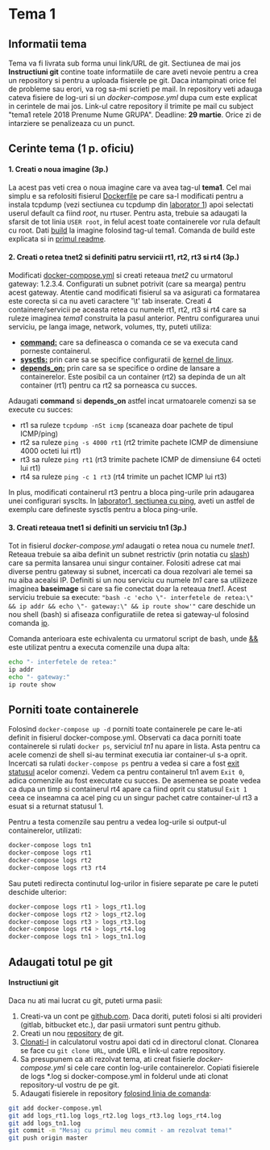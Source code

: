 # Tema 1

## Informatii tema
Tema va fi livrata sub forma unui link/URL de git. Sectiunea de mai jos **Instructiuni git** contine toate informatiile de care aveti nevoie pentru a crea un repository si pentru a uploada fisierele pe git. Daca intampinati orice fel de probleme sau erori, va rog sa-mi scrieti pe mail. In repository veti adauga cateva fisiere de log-uri si un *docker-compose.yml* dupa cum este explicat in cerintele de mai jos.
Link-ul catre repository il trimite pe mail cu subject "tema1 retele 2018 Prenume Nume GRUPA".
Deadline: **29 martie**. Orice zi de intarziere se penalizeaza cu un punct.

## Cerinte tema (1 p. oficiu)
#### 1. Creati o noua imagine (3p.)
La acest pas veti crea o noua imagine care va avea tag-ul **tema1**. Cel mai simplu e sa refolositi fisierul [Dockerfile](https://github.com/senisioi/computer-networks/blob/master/docker/Dockerfile) pe care sa-l modificati pentru a instala tcpdump (vezi sectiunea cu tcpdump din [laborator 1](https://github.com/senisioi/computer-networks/blob/master/laborator1/README.md#tcpdump_install)) apoi selectati userul default ca fiind *root*, nu rtuser. Pentru asta, trebuie sa adaugati la sfarsit de tot linia `USER root`, in felul acest toate containerele vor rula default cu root. Dati [build](https://docs.docker.com/engine/reference/commandline/build/) la imagine folosind tag-ul tema1. Comanda de build este explicata si in [primul readme](https://github.com/senisioi/computer-networks/blob/master/README.md).


#### 2. Creati o retea tnet2 si definiti patru servicii rt1, rt2, rt3 si rt4 (3p.)
Modificati [docker-compose.yml](https://github.com/senisioi/computer-networks/blob/master/docker-compose.yml) si creati reteaua *tnet2* cu urmatorul gateway: 1.2.3.4. Configurati un subnet potrivit (care sa mearga) pentru acest gateway. Atentie cand modificati fisierul sa va asigurati ca formatarea este corecta si ca nu aveti caractere '\t' tab inserate.
Creati 4 containere/servicii pe aceasta retea cu numele rt1, rt2, rt3 si rt4 care sa ruleze imaginea *tema1* construita la pasul anterior. Pentru configurarea unui serviciu, pe langa image, network, volumes, tty, puteti utiliza:

- [**command:**](https://docs.docker.com/compose/compose-file/compose-file-v2/#command) care sa defineasca o comanda ce se va executa cand porneste containerul.
- [**sysctls:**](https://docs.docker.com/compose/compose-file/compose-file-v2/#sysctls) prin care sa se specifice configuratii de [kernel de linux](https://en.wikipedia.org/wiki/Sysctl).
- [**depends_on:**](https://docs.docker.com/compose/compose-file/compose-file-v2/#depends_on) prin care sa se specifice o ordine de lansare a containerelor. Este posibil ca un container (rt2) sa depinda de un alt container (rt1) pentru ca rt2 sa porneasca cu succes.

Adaugati **command** si **depends_on** astfel incat urmatoarele comenzi sa se execute cu succes:

- rt1 sa ruleze `tcpdump -nSt icmp` (scaneaza doar pachete de tipul ICMP/ping)
- rt2 sa ruleze `ping -s 4000 rt1` (rt2 trimite pachete ICMP de dimensiune 4000 octeti lui rt1)
- rt3 sa ruleze `ping rt1` (rt3 trimite pachete ICMP de dimensiune 64 octeti lui rt1)
- rt4 sa ruleze `ping -c 1 rt3` (rt4 trimite un pachet ICMP lui rt3)

In plus, modificati containerul rt3 pentru a bloca ping-urile prin adaugarea unei configurari sysclts. In [laborator1, sectiunea cu ping](https://github.com/senisioi/computer-networks/tree/master/laborator1#ping_block), aveti un astfel de exemplu care defineste sysctls pentru a bloca ping-urile.


#### 3. Creati reteaua tnet1 si definiti un serviciu tn1 (3p.)
Tot in fisierul *docker-compose.yml* adaugati o retea noua cu numele *tnet1*. Reteaua trebuie sa aiba definit un subnet restrictiv (prin notatia cu [slash](https://github.com/senisioi/computer-networks/tree/master/laborator1#exercitiu1)) care sa permita lansarea unui singur container. Folositi adrese cat mai diverse pentru gateway si subnet, incercati ca doua rezolvari ale temei sa nu aiba acealsi IP. 
Definiti si un nou serviciu cu numele *tn1* care sa utilizeze imaginea **baseimage** si care sa fie conectat doar la reteaua *tnet1*. Acest serviciu trebuie sa execute: `"bash -c 'echo \"- interfetele de retea:\" && ip addr && echo \"- gateway:\" && ip route show'"` care deschide un nou shell (bash) si afiseaza configuratiile de retea si gateway-ul folosind comanda [ip](https://www.cyberciti.biz/faq/linux-ip-command-examples-usage-syntax/).

Comanda anterioara este echivalenta cu urmatorul script de bash, unde [&&](https://stackoverflow.com/questions/4510640/what-is-the-purpose-of-in-a-shell-command) este utilizat pentru a executa comenzile una dupa alta:
```bash
echo "- interfetele de retea:"
ip addr
echo "- gateway:"
ip route show
```


## Porniti toate containerele 
Folosind `docker-compose up -d` porniti toate containerele pe care le-ati definit in fisierul docker-compose.yml.
Observati ca daca porniti toate containerele si rulati `docker ps`, serviciul *tn1* nu apare in lista. Asta pentru ca acele comenzi de shell si-au terminat executia iar container-ul s-a oprit. Incercati sa rulati `docker-compose ps` pentru a vedea si care a fost [exit statusul](https://www.gnu.org/software/libc/manual/html_node/Exit-Status.html) acelor comenzi. Vedem ca pentru containerul tn1 avem `Exit 0`, adica comenzile au fost executate cu succes.
De asemenea se poate vedea ca dupa un timp si containerul rt4 apare ca fiind oprit cu statusul `Exit 1` ceea ce inseamna ca acel ping cu un singur pachet catre container-ul rt3 a esuat si a returnat statusul 1.

Pentru a testa comenzile sau pentru a vedea log-urile si output-ul containerelor, utilizati:
```bash
docker-compose logs tn1
docker-compose logs rt1
docker-compose logs rt2
docker-compose logs rt3 rt4
```

Sau puteti redirecta continutul log-urilor in fisiere separate pe care le puteti deschide ulterior:
```bash
docker-compose logs rt1 > logs_rt1.log
docker-compose logs rt2 > logs_rt2.log
docker-compose logs rt3 > logs_rt3.log
docker-compose logs rt4 > logs_rt4.log
docker-compose logs tn1 > logs_tn1.log
```


## Adaugati totul pe git
#### Instructiuni git
Daca nu ati mai lucrat cu git, puteti urma pasii:

1. Creati-va un cont pe [github.com](https://github.com/). Daca doriti, puteti folosi si alti provideri (gitlab, bitbucket etc.), dar pasii urmatori sunt pentru github.
1. Creati un nou [repository](https://help.github.com/articles/create-a-repo/) de git.
2. [Clonati-l](https://help.github.com/articles/cloning-a-repository/) in calculatorul vostru apoi dati cd in directorul clonat. Clonarea se face cu `git clone URL`, unde URL e link-ul catre repository.
3. Sa presupunem ca ati rezolvat tema, ati creat fisierle *docker-compose.yml* si cele care contin log-urile containerelor. Copiati fisierele de logs \*.log si docker-compose.yml in folderul unde ati clonat repository-ul vostru de pe git.
4. Adaugati fisierele in repository [folosind linia de comanda](https://help.github.com/articles/adding-a-file-to-a-repository-using-the-command-line/):

```bash
git add docker-compose.yml
git add logs_rt1.log logs_rt2.log logs_rt3.log logs_rt4.log
git add logs_tn1.log
git commit -m "Mesaj cu primul meu commit - am rezolvat tema!"
git push origin master
```


